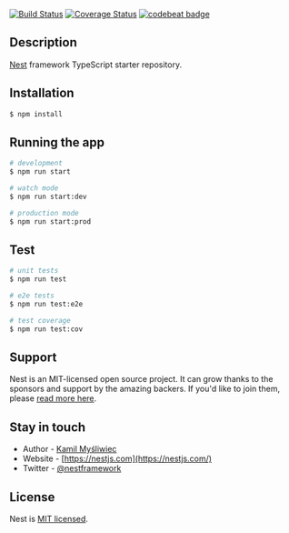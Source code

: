 [![Build Status](https://travis-ci.org/Jarvie8176/casbin-example.svg?branch=master)](https://travis-ci.org/Jarvie8176/casbin-example)
[![Coverage Status](https://coveralls.io/repos/github/Jarvie8176/casbin-example/badge.svg?branch=master)](https://coveralls.io/github/Jarvie8176/casbin-example?branch=master)
[![codebeat badge](https://codebeat.co/badges/173ef15e-9c29-4983-a017-8c364d0f4bff)](https://codebeat.co/projects/github-com-jarvie8176-casbin-example-master)



## Description

[Nest](https://github.com/nestjs/nest) framework TypeScript starter repository.

## Installation

```bash
$ npm install
```

## Running the app

```bash
# development
$ npm run start

# watch mode
$ npm run start:dev

# production mode
$ npm run start:prod
```

## Test

```bash
# unit tests
$ npm run test

# e2e tests
$ npm run test:e2e

# test coverage
$ npm run test:cov
```

## Support

Nest is an MIT-licensed open source project. It can grow thanks to the sponsors and support by the amazing backers. If you'd like to join them, please [read more here](https://docs.nestjs.com/support).

## Stay in touch

- Author - [Kamil Myśliwiec](https://kamilmysliwiec.com)
- Website - [https://nestjs.com](https://nestjs.com/)
- Twitter - [@nestframework](https://twitter.com/nestframework)

## License

  Nest is [MIT licensed](LICENSE).
